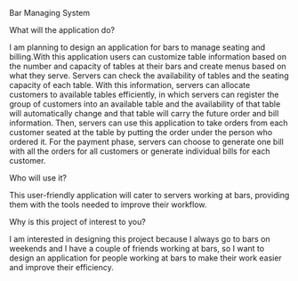 Bar Managing System

What will the application do?

I am planning to design an application for bars to manage seating and billing.With this application users can customize table information based on the number and capacity of tables at their bars and create menus based on what they serve. Servers can check the availability of tables and the seating capacity of each table. With this information, servers can allocate customers to available tables efficiently, in which servers can register the group of customers into an available table and the availability of that table will automatically change and that table will carry the future order and bill information. Then, servers can use this application to take orders from each customer seated at the table by putting the order under the person who ordered it. For the payment phase, servers can choose to generate one bill with all the orders for all customers or generate individual bills for each customer.

Who will use it?

This user-friendly application will cater to servers working at bars, providing them with the tools needed to improve their workflow.

Why is this project of interest to you?

I am interested in designing this project because I always go to bars on weekends and I have a couple of friends working at bars, so I want to design an application for people working at bars to make their work easier and improve their efficiency.



